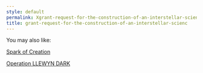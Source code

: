 ```yaml
---
style: default
permalink: Xgrant-request-for-the-construction-of-an-interstellar-scienc
title: grant-request-for-the-construction-of-an-interstellar-scienc
---
```

You may also like:

[Spark of Creation](http://scp-wiki.net/spark-of-creation)

[Operation LLEWYN DARK](http://scp-wiki.net/operation-llewyn-dark)
